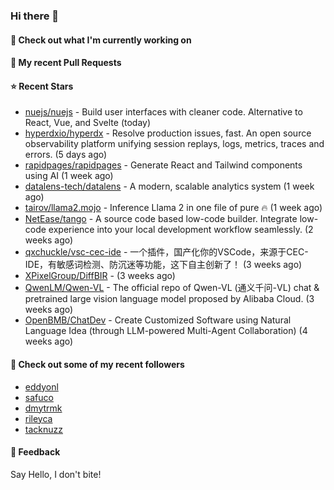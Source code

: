 ### Hi there 👋

#### 👷 Check out what I'm currently working on

#### 🔨 My recent Pull Requests


#### ⭐ Recent Stars

- [nuejs/nuejs](https://github.com/nuejs/nuejs) - Build user interfaces with cleaner code. Alternative to React, Vue, and Svelte (today)
- [hyperdxio/hyperdx](https://github.com/hyperdxio/hyperdx) - Resolve production issues, fast. An open source observability platform unifying session replays, logs, metrics, traces and errors. (5 days ago)
- [rapidpages/rapidpages](https://github.com/rapidpages/rapidpages) - Generate React and Tailwind components using AI (1 week ago)
- [datalens-tech/datalens](https://github.com/datalens-tech/datalens) - A modern, scalable analytics system (1 week ago)
- [tairov/llama2.mojo](https://github.com/tairov/llama2.mojo) - Inference Llama 2 in one file of pure 🔥 (1 week ago)
- [NetEase/tango](https://github.com/NetEase/tango) - A source code based low-code builder. Integrate low-code experience into your local development workflow seamlessly. (2 weeks ago)
- [qxchuckle/vsc-cec-ide](https://github.com/qxchuckle/vsc-cec-ide) - 一个插件，国产化你的VSCode，来源于CEC-IDE，有敏感词检测、防沉迷等功能，这下自主创新了！ (3 weeks ago)
- [XPixelGroup/DiffBIR](https://github.com/XPixelGroup/DiffBIR) -  (3 weeks ago)
- [QwenLM/Qwen-VL](https://github.com/QwenLM/Qwen-VL) - The official repo of Qwen-VL (通义千问-VL) chat &amp; pretrained large vision language model proposed by Alibaba Cloud. (3 weeks ago)
- [OpenBMB/ChatDev](https://github.com/OpenBMB/ChatDev) - Create Customized Software using Natural Language Idea (through LLM-powered Multi-Agent Collaboration) (4 weeks ago)

#### 👯 Check out some of my recent followers

- [eddyonl](https://github.com/eddyonl)
- [safuco](https://github.com/safuco)
- [dmytrmk](https://github.com/dmytrmk)
- [rileyca](https://github.com/rileyca)
- [tacknuzz](https://github.com/tacknuzz)

#### 💬 Feedback

Say Hello, I don't bite!